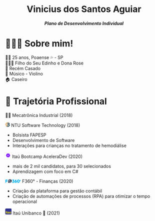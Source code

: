 <h1 align="center">Vinicius dos Santos Aguiar</h1>
<h5 align="center">Plano de Desenvolvimento Individual</h5>


<h1>👨🏻‍💻 Sobre mim!</h1>

<p>
🙋‍♂️ 25 anos, Poaense 💦 - SP </br>
👨‍👩‍👦 Filho do Seu Edinho e Dona Rose </br>
💑 Recém Casado</br>
🎻 Músico - Violino</br>
🏠 Caseiro </br>
</p>

<h1>📃 Trajetória Profissional</h1>
<p> 
👨‍🎓 Mecatrônica Industrial (2018)</br>

<img src="img/ntu.jpg" width="15"> NTU Software Technology (2018)
<ul>
  <li>Bolsista FAPESP</li>
  <li>Desenvolvimento de Software</li>
  <li>Interações para crianças no tratamento de hemodiálise</li>
</ul>

<img src="img/aceleradev.png" width="18"> Itaú Bootcamp AceleraDev (2020)
<ul>
  <li>mais de 2 mil candidatos, para 30 selecionados</li>
  <li>Aprendizagem com foco em C#</li>
</ul>

<img src="img/f360.png" width="50"> F360° - Finanças (2020)
<ul>
  <li>Criação da plataforma para gestão contábil</li>
  <li>Criação de automações de processos (RPA) para otimizar o tempo operacional</li>
</ul>

<img src="img/itau.jpg" width="20"> Itaú Unibanco 🧡 (2021)
</p>
